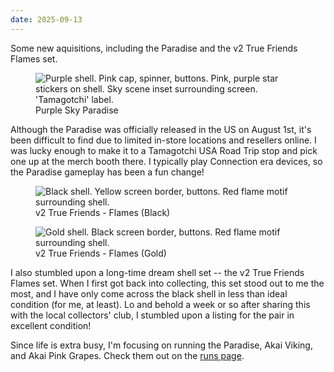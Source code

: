 ```yaml
---
date: 2025-09-13
---
```


Some new aquisitions, including the Paradise and the v2 True Friends Flames set.

<div class="shell-group">
<figure>
    <img loading="lazy" src="/assets/images/collection/paradise_purple.jpeg" alt="Purple shell. Pink cap, spinner, buttons. Pink, purple star stickers on shell. Sky scene inset surrounding screen. 'Tamagotchi' label.">
    <figcaption>Purple Sky Paradise</figcaption>
</figure>
    <p>
    Although the Paradise was officially released in the US on August 1st, it's been difficult to find due to limited in-store locations and resellers online. I was lucky enough to make it to a Tamagotchi USA Road Trip stop and pick one up at the merch booth there. I typically play Connection era devices, so the Paradise gameplay has been a fun change!
    </p>
<figure>
    <img loading="lazy" src="/assets/images/collection/flames_black.jpeg" alt="Black shell. Yellow screen border, buttons. Red flame motif surrounding shell.">
    <figcaption>v2 True Friends - Flames (Black)</figcaption>
</figure>
<figure>
    <img loading="lazy" src="/assets/images/collection/flames_gold.jpeg" alt="Gold shell. Black screen border, buttons. Red flame motif surrounding shell.">
    <figcaption>v2 True Friends - Flames (Gold)</figcaption>
</figure>
<p>
I also stumbled upon a long-time dream shell set -- the v2 True Friends Flames set. When I first got back into collecting, this set stood out to me the most, and I have only come across the black shell in less than ideal condition (for me, at least). Lo and behold a week or so after sharing this with the local collectors' club, I stumbled upon a listing for the pair in excellent condition!
</p>
</div>

Since life is extra busy, I'm focusing on running the Paradise, Akai Viking, and Akai Pink Grapes. Check them out on the <a href="/tamas/runs">runs page</a>.
